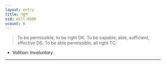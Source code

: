 ```yaml
---
layout: entry
title: འཐུས་
vid: Hill:0809
vcount: 0
---
```

> To be permissible, to be right DK\. To be capable, able, sufficient, effective DS\. To be able permissible, all right TC\.

* Volition: _Involuntary_

---


